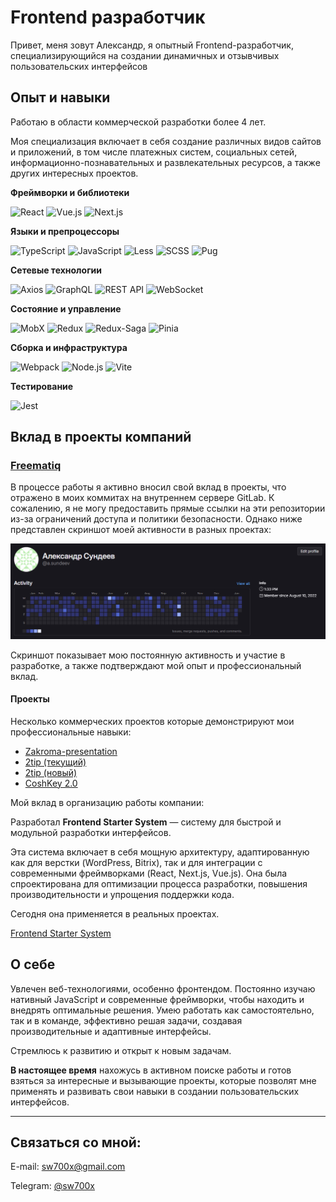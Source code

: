 # Frontend разработчик

Привет, меня зовут Александр, я опытный Frontend-разработчик, специализирующийся на создании динамичных и отзывчивых пользовательских интерфейсов

## Опыт и навыки

Работаю в области коммерческой разработки более 4 лет.

Моя специализация включает в себя создание различных видов сайтов и приложений, в том числе платежных систем, социальных сетей, информационно-познавательных и развлекательных ресурсов, а также других интересных проектов.

**Фреймворки и библиотеки**

![React](https://img.shields.io/badge/-React-61DAFB?logo=react&logoColor=white&style=flat-square) ![Vue.js](https://img.shields.io/badge/-Vue.js-4FC08D?logo=vue.js&logoColor=white&style=flat-square) ![Next.js](https://img.shields.io/badge/-Next.js-000000?logo=next.js&logoColor=white&style=flat-square)

**Языки и препроцессоры**

![TypeScript](https://img.shields.io/badge/-TypeScript-3178C6?logo=typescript&logoColor=white&style=flat-square) ![JavaScript](https://img.shields.io/badge/-JavaScript-F7DF1E?logo=javascript&logoColor=black&style=flat-square)
![Less](https://img.shields.io/badge/-Less-1D365D?logo=less&logoColor=white&style=flat-square) ![SCSS](https://img.shields.io/badge/-SCSS-CC6699?logo=sass&logoColor=white&style=flat-square) ![Pug](https://img.shields.io/badge/-Pug-A86454?logo=pug&logoColor=white&style=flat-square)

**Сетевые технологии**

![Axios](https://img.shields.io/badge/-Axios-5A29E4?logo=axios&logoColor=white&style=flat-square) ![GraphQL](https://img.shields.io/badge/-GraphQL-E10098?logo=graphql&logoColor=white&style=flat-square) ![REST API](https://img.shields.io/badge/-REST%20API-FF6C37?style=flat-square) ![WebSocket](https://img.shields.io/badge/-WebSocket-00C853?logo=websocket&logoColor=white&style=flat-square)

**Состояние и управление**

![MobX](https://img.shields.io/badge/-MobX-FF9955?logo=mobx&logoColor=white&style=flat-square) ![Redux](https://img.shields.io/badge/-Redux-764ABC?logo=redux&logoColor=white&style=flat-square) ![Redux-Saga](https://img.shields.io/badge/-Redux--Saga-999999?logo=redux-saga&logoColor=white&style=flat-square) ![Pinia](https://img.shields.io/badge/-Pinia-FFCC33?logo=vue.js&logoColor=white&style=flat-square)

**Сборка и инфраструктура**

![Webpack](https://img.shields.io/badge/-Webpack-8DD6F9?logo=webpack&logoColor=black&style=flat-square) ![Node.js](https://img.shields.io/badge/-Node.js-339933?logo=node.js&logoColor=white&style=flat-square)
![Vite](https://img.shields.io/badge/Vite-purple?style=flat-square&logo=vite)

**Тестирование**

![Jest](https://img.shields.io/badge/-Jest-C21325?logo=jest&logoColor=white&style=flat-square)

## Вклад в проекты компаний

### [Freematiq](https://freematiq.com/)

В процессе работы я активно вносил свой вклад в проекты, что отражено в моих коммитах на внутреннем сервере GitLab. К сожалению, я не могу предоставить прямые ссылки на эти репозитории из-за ограничений доступа и политики безопасности. Однако ниже представлен скриншот моей активности в разных проектах:

![Activity GitLab](./activity.jpg)

Скриншот показывает мою постоянную активность и участие в разработке, а также подтверждают мой опыт и профессиональный вклад.

#### Проекты

Несколько коммерческих проектов которые демонстрируют мои профессиональные навыки:

- [Zakroma-presentation](./zakroma-presentation/README.md)
- [2tip (текущий)](./2tip/README.md)
- [2tip (новый)](./2tip-new/README.md)
- [CoshKey 2.0](./coshkey/README.md)

Мой вклад в организацию работы компании:

Разработал **Frontend Starter System** — систему для быстрой и модульной разработки интерфейсов.

Эта система включает в себя мощную архитектуру, адаптированную как для верстки (WordPress, Bitrix), так и для интеграции с современными фреймворками (React, Next.js, Vue.js). Она была спроектирована для оптимизации процесса разработки, повышения производительности и упрощения поддержки кода.

Сегодня она применяется в реальных проектах.

[Frontend Starter System](./fss/README.md)

## О себе

Увлечен веб-технологиями, особенно фронтендом. Постоянно изучаю нативный JavaScript и современные фреймворки, чтобы находить и внедрять оптимальные решения. Умею работать как самостоятельно, так и в команде, эффективно решая задачи, создавая производительные и адаптивные интерфейсы.

Стремлюсь к развитию и открыт к новым задачам.

**В настоящее время** нахожусь в активном поиске работы и готов взяться за интересные и вызывающие проекты, которые позволят мне применять и развивать свои навыки в создании пользовательских интерфейсов.

---

## Связаться со мной:

E-mail: [sw700x@gmail.com](mailto:sw700x@gmail.com)

Telegram: [@sw700x](https://t.me/sw700x)
